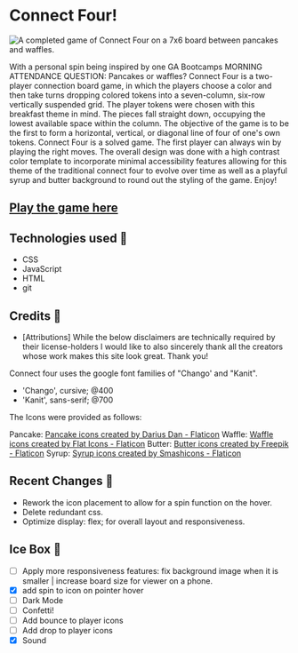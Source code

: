 # Connect Four!

![A completed game of Connect Four on a 7x6 board between pancakes and waffles.](https://minecat.davidstinson.dev/assets/images/minecat.jpeg)

 

With a personal spin being inspired by one GA Bootcamps MORNING ATTENDANCE QUESTION: Pancakes or waffles? Connect Four is a two-player connection board game, in which the players choose a color and then take turns dropping colored tokens into a seven-column, six-row vertically suspended grid. The player tokens were chosen with this breakfast theme in mind. The pieces fall straight down, occupying the lowest available space within the column. The objective of the game is to be the first to form a horizontal, vertical, or diagonal line of four of one's own tokens. Connect Four is a solved game. The first player can always win by playing the right moves. The overall design was done with a high contrast color template to incorporate minimal accessibility features allowing for this theme of the traditional connect four to evolve over time as well as a playful syrup and butter background to round out the styling of the game. Enjoy! 

## [Play the game here](https://connectfour-unit1project-jrobinson.netlify.app/)

## Technologies used 💾

- CSS
- JavaScript
- HTML
- git

## Credits 🙌

- [Attributions]
While the below disclaimers are technically required by their license-holders I would like to also sincerely thank all the creators whose work makes this site look great. Thank you!

Connect four uses the google font families of "Chango' and "Kanit".
- 'Chango', cursive; @400
- 'Kanit', sans-serif; @700

The Icons were provided as follows:

Pancake: 
<a href="https://www.flaticon.com/free-icons/pancake" title="pancake icons">Pancake icons created by Darius Dan - Flaticon</a>
Waffle: 
<a href="https://www.flaticon.com/free-icons/waffle" title="waffle icons">Waffle icons created by Flat Icons - Flaticon</a>
Butter: 
<a href="https://www.flaticon.com/free-icons/butter" title="Butter icons">Butter icons created by Freepik - Flaticon</a>
Syrup: 
<a href="https://www.flaticon.com/free-icons/syrup" title="syrup icons">Syrup icons created by Smashicons - Flaticon</a>

## Recent Changes 🧹

- Rework the icon placement to allow for a spin function on the hover.
- Delete redundant css.
- Optimize display: flex; for overall layout and responsiveness.

## Ice Box 🧊

- [ ] Apply more responsiveness features: fix background image when it is smaller | increase board size for  viewer on a phone.
- [x] add spin to icon on pointer hover
- [ ] Dark Mode
- [ ] Confetti!
- [ ] Add bounce to player icons
- [ ] Add drop to player icons
- [x] Sound